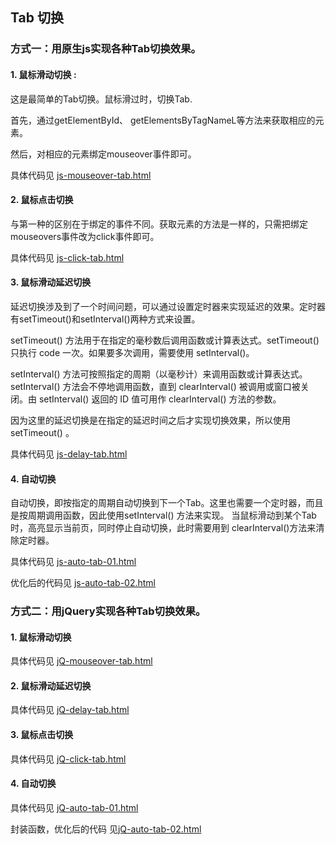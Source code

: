 ## Tab 切换

### 方式一：用原生js实现各种Tab切换效果。

#### 1. 鼠标滑动切换 :
这是最简单的Tab切换。鼠标滑过时，切换Tab.

首先，通过getElementById、 getElementsByTagNameL等方法来获取相应的元素。

然后，对相应的元素绑定mouseover事件即可。

具体代码见  [js-mouseover-tab.html]()

#### 2. 鼠标点击切换
与第一种的区别在于绑定的事件不同。获取元素的方法是一样的，只需把绑定mouseovers事件改为click事件即可。

具体代码见  [js-click-tab.html]()

#### 3. 鼠标滑动延迟切换
延迟切换涉及到了一个时间问题，可以通过设置定时器来实现延迟的效果。定时器有setTimeout()和setInterval()两种方式来设置。

setTimeout() 方法用于在指定的毫秒数后调用函数或计算表达式。setTimeout() 只执行 code 一次。如果要多次调用，需要使用 setInterval()。 

setInterval() 方法可按照指定的周期（以毫秒计）来调用函数或计算表达式。setInterval() 方法会不停地调用函数，直到 clearInterval() 被调用或窗口被关闭。由 setInterval() 返回的 ID 值可用作 clearInterval() 方法的参数。

因为这里的延迟切换是在指定的延迟时间之后才实现切换效果，所以使用setTimeout() 。

具体代码见  [js-delay-tab.html]()

#### 4. 自动切换
自动切换，即按指定的周期自动切换到下一个Tab。这里也需要一个定时器，而且是按周期调用函数，因此使用setInterval() 方法来实现。
当鼠标滑动到某个Tab时，高亮显示当前页，同时停止自动切换，此时需要用到 clearInterval()方法来清除定时器。

具体代码见  [js-auto-tab-01.html]()

优化后的代码见 [js-auto-tab-02.html]()


### 方式二：用jQuery实现各种Tab切换效果。

#### 1. 鼠标滑动切换 
具体代码见  [jQ-mouseover-tab.html]()

#### 2. 鼠标滑动延迟切换
具体代码见  [jQ-delay-tab.html]()

#### 3. 鼠标点击切换
具体代码见  [jQ-click-tab.html]()

#### 4. 自动切换
具体代码见  [jQ-auto-tab-01.html]()

封装函数，优化后的代码 见[jQ-auto-tab-02.html]()
